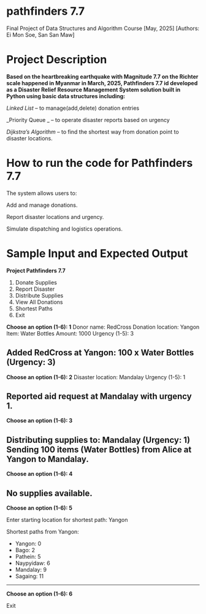 # pathfinders 7.7
Final Project of Data Structures and Algorithm Course [May, 2025] [Authors: Ei Mon Soe, San San Maw]

# Project Description 

**Based on the heartbreaking earthquake with Magnitude 7.7 on the Richter scale happened in Myanmar in March, 2025, Pathfinders 7.7 id developed as a Disaster Relief Resource Management System solution built in Python using basic data structures including:**

_Linked List_ – to manage(add,delete) donation entries

_Priority Queue _ – to operate disaster reports based on urgency

_Dijkstra’s Algorithm_ – to find the shortest way from donation point to disaster locations.

# How to run the code for Pathfinders 7.7

The system allows users to:

Add and manage donations.

Report disaster locations and urgency.

Simulate dispatching and logistics operations.

# Sample Input and Expected Output 

**Project Pathfinders 7.7**
1. Donate Supplies
2. Report Disaster
3. Distribute Supplies
4. View All Donations
5. Shortest Paths
6. Exit
   
**Choose an option (1-6): 1** 
Donor name: RedCross
Donation location: Yangon
Item: Water Bottles
Amount: 1000
Urgency (1-5): 3

Added RedCross at Yangon: 100 x Water Bottles (Urgency: 3)
-----------------

**Choose an option (1-6): 2**
Disaster location: Mandalay
Urgency (1-5): 1

Reported aid request at Mandalay with urgency 1.
-----------------

**Choose an option (1-6): 3**

Distributing supplies to: Mandalay (Urgency: 1)
Sending 100 items (Water Bottles) from Alice at Yangon to Mandalay.
-----------------

**Choose an option (1-6): 4**

No supplies available.
-----------------

**Choose an option (1-6): 5**

Enter starting location for shortest path: Yangon

Shortest paths from Yangon:
- Yangon: 0
- Bago: 2
- Pathein: 5
- Naypyidaw: 6
- Mandalay: 9
- Sagaing: 11
-----------------

**Choose an option (1-6): 6**

Exit








